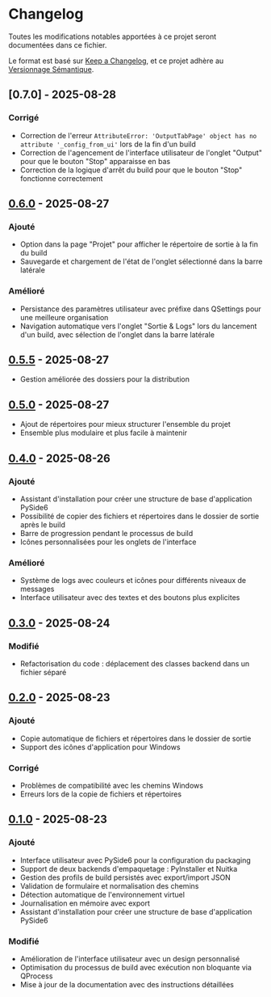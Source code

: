# Changelog

Toutes les modifications notables apportées à ce projet seront documentées dans ce fichier.

Le format est basé sur [Keep a Changelog](https://keepachangelog.com/en/1.0.0/),
et ce projet adhère au [Versionnage Sémantique](https://semver.org/spec/v2.0.0.html).

## [0.7.0] - 2025-08-28

### Corrigé
- Correction de l'erreur `AttributeError: 'OutputTabPage' object has no attribute '_config_from_ui'` lors de la fin d'un build
- Correction de l'agencement de l'interface utilisateur de l'onglet "Output" pour que le bouton "Stop" apparaisse en bas
- Correction de la logique d'arrêt du build pour que le bouton "Stop" fonctionne correctement



## [0.6.0] - 2025-08-27

### Ajouté
- Option dans la page "Projet" pour afficher le répertoire de sortie à la fin du build
- Sauvegarde et chargement de l'état de l'onglet sélectionné dans la barre latérale

### Amélioré
- Persistance des paramètres utilisateur avec préfixe dans QSettings pour une meilleure organisation
- Navigation automatique vers l'onglet "Sortie & Logs" lors du lancement d'un build, avec sélection de l'onglet dans la barre latérale


## [0.5.5] - 2025-08-27
- Gestion améliorée des dossiers pour la distribution



## [0.5.0] - 2025-08-27
- Ajout de répertoires pour mieux structurer l'ensemble du projet
- Ensemble plus modulaire et plus facile à maintenir

## [0.4.0] - 2025-08-26

### Ajouté
- Assistant d'installation pour créer une structure de base d'application PySide6
- Possibilité de copier des fichiers et répertoires dans le dossier de sortie après le build
- Barre de progression pendant le processus de build
- Icônes personnalisées pour les onglets de l'interface

### Amélioré
- Système de logs avec couleurs et icônes pour différents niveaux de messages
- Interface utilisateur avec des textes et des boutons plus explicites

## [0.3.0] - 2025-08-24

### Modifié
- Refactorisation du code : déplacement des classes backend dans un fichier séparé

## [0.2.0] - 2025-08-23

### Ajouté
- Copie automatique de fichiers et répertoires dans le dossier de sortie
- Support des icônes d'application pour Windows

### Corrigé
- Problèmes de compatibilité avec les chemins Windows
- Erreurs lors de la copie de fichiers et répertoires

## [0.1.0] - 2025-08-23

### Ajouté
- Interface utilisateur avec PySide6 pour la configuration du packaging
- Support de deux backends d'empaquetage : PyInstaller et Nuitka
- Gestion des profils de build persistés avec export/import JSON
- Validation de formulaire et normalisation des chemins
- Détection automatique de l'environnement virtuel
- Journalisation en mémoire avec export
- Assistant d'installation pour créer une structure de base d'application PySide6

### Modifié
- Amélioration de l'interface utilisateur avec un design personnalisé
- Optimisation du processus de build avec exécution non bloquante via QProcess
- Mise à jour de la documentation avec des instructions détaillées

[0.1.0]: https://github.com/pat13310/Pypack-Studio/releases/tag/v0.1.0
[0.2.0]: https://github.com/pat13310/Pypack-Studio/compare/v0.1.0...v0.2.0
[0.3.0]: https://github.com/pat13310/Pypack-Studio/compare/v0.2.0...v0.3.0
[0.4.0]: https://github.com/pat13310/Pypack-Studio/compare/v0.3.0...v0.4.0
[0.5.0]: https://github.com/pat13310/Pypack-Studio/compare/v0.4.0...v0.5.0
[0.5.5]: https://github.com/pat13310/Pypack-Studio/compare/v0.5.0...v0.5.5
[0.6.0]: https://github.com/pat13310/Pypack-Studio/compare/v0.5.5...v0.6.0